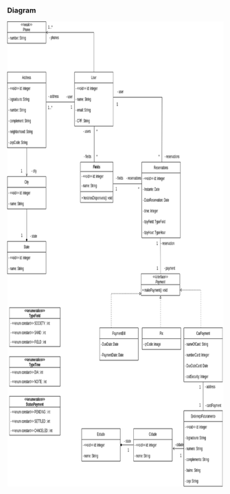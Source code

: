 ### Diagram 

<img alt="MGK-JAVA" height="1080" width="1400" src=./Agendamento-Quadra.drawio.png>


